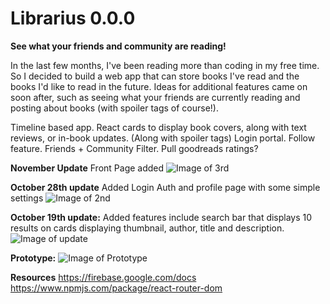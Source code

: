 # Librarius 0.0.0
**See what your friends and community are reading!**

In the last few months, I've been reading more than coding in my free time. So I decided to build a web app that can store books I've read and the books I'd like to read in the future. Ideas for additional features came on soon after, such as seeing what your friends are currently reading and posting about books (with spoiler tags of course!).

Timeline based app.
React cards to display book covers, along with text reviews, or in-book updates. (Along with spoiler tags)
Login portal. Follow feature. Friends + Community Filter.
Pull goodreads ratings?

**November Update**
Front Page added
![Image of 3rd](https://github.com/jschriemer/Librarius/blob/master/FrontpageEx.png)

**October 28th update**
Added Login Auth and profile page with some simple settings
![Image of 2nd](https://github.com/jschriemer/Librarius/blob/master/october28update.png)

**October 19th update:**
Added features include search bar that displays 10 results on cards displaying thumbnail, author, title and description.
![Image of update](https://github.com/jschriemer/Librarius/blob/master/october19update.png)


**Prototype:**
![Image of Prototype](https://github.com/jschriemer/Librarius/blob/master/IMG_20190929_132826.jpg)

**Resources**
https://firebase.google.com/docs
https://www.npmjs.com/package/react-router-dom
